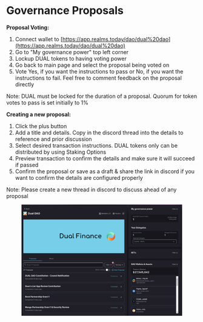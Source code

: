 # Governance Proposals

**Proposal Voting:**

1. Connect wallet to [https://app.realms.today/dao/dual%20dao](https://app.realms.today/dao/dual%20dao)
2. Go to "My governance power" top left corner
3. Lockup DUAL tokens to having voting power
4. Go back to main page and select the proposal being voted on
5. Vote Yes, if you want the instructions to pass or No, if you want the instructions to fail. Feel free to comment feedback on the proposal directly

Note: DUAL must be locked for the duration of a proposal. Quorum for token votes to pass is set initially to 1%

**Creating a new proposal:**

1. Click the plus button
2. Add a title and details. Copy in the discord thread into the details to reference and prior discussion
3. Select desired transaction instructions. DUAL tokens only can be distributed by using Staking Options
4. Preview transaction to confirm the details and make sure it will succeed if passed
5. Confirm the proposal or save as a draft & share the link in discord if you want to confirm the details are configured properly

Note: Please create a new thread in discord to discuss ahead of any proposal

<figure><img src="../../.gitbook/assets/image (4).png" alt=""><figcaption></figcaption></figure>
